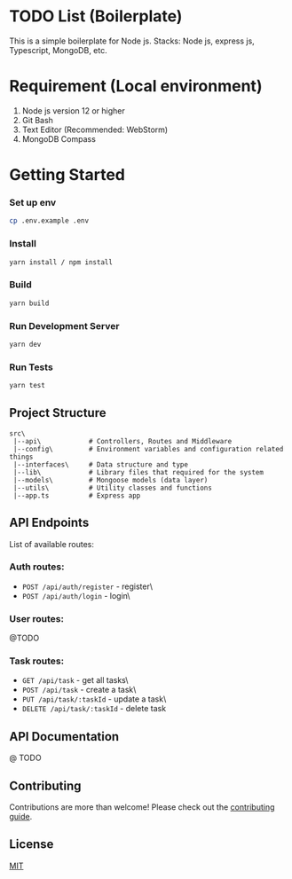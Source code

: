 # TODO List (Boilerplate)
 This is a simple boilerplate for Node js. Stacks: Node js, express js, Typescript, MongoDB, etc.

# Requirement (Local environment)
1. Node js version 12 or higher
2. Git Bash
3. Text Editor (Recommended: WebStorm)
4. MongoDB Compass

# Getting Started

### **Set up env**
```bash
cp .env.example .env
```

### **Install**
```bash
yarn install / npm install
```

### **Build**
```bash
yarn build
```

### **Run Development Server**
```bash
yarn dev
```
### **Run Tests**
```bash
yarn test
```

## Project Structure

```
src\
 |--api\            # Controllers, Routes and Middleware
 |--config\         # Environment variables and configuration related things
 |--interfaces\     # Data structure and type
 |--lib\            # Library files that required for the system
 |--models\         # Mongoose models (data layer)
 |--utils\          # Utility classes and functions
 |--app.ts          # Express app
```

## API Endpoints

List of available routes:

### **Auth routes**:
- `POST /api/auth/register` - register\
- `POST /api/auth/login` - login\

### **User routes**:
@TODO

### **Task routes**:
- `GET /api/task` - get all tasks\
- `POST /api/task` - create a task\
- `PUT /api/task/:taskId` - update a task\
- `DELETE /api/task/:taskId` - delete task

## API Documentation
@ TODO

## Contributing

Contributions are more than welcome! Please check out the [contributing guide](CONTRIBUTING.md).

## License

[MIT](LICENSE)
